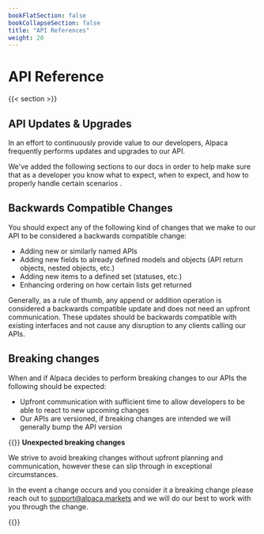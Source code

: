 ```yaml
---
bookFlatSection: false
bookCollapseSection: false
title: "API References"
weight: 20
---
```


# API Reference

{{< section >}}

## API Updates & Upgrades

In an effort to continuously provide value to our developers, Alpaca frequently performs updates and upgrades to our API.

We've added the following sections to our docs in order to help make sure that as a developer you know what to expect, when to expect, and how to properly handle certain scenarios .

## Backwards Compatible Changes

You should expect any of the following kind of changes that we make to our API to be considered a backwards compatible change:

- Adding new or similarly named APIs
- Adding new fields to already defined models and objects (API return objects, nested objects, etc.)
- Adding new items to a defined set (statuses, etc.)
- Enhancing ordering on how certain lists get returned

Generally, as a rule of thumb, any append or addition operation is considered a backwards compatible update and does not need an upfront communication. These updates should be backwards compatible with existing interfaces and not cause any disruption to any clients calling our APIs.

## Breaking changes

When and if Alpaca decides to perform breaking changes to our APIs the following should be expected:

- Upfront communication with sufficient time to allow developers to be able to react to new upcoming changes
- Our APIs are versioned, if breaking changes are intended we will generally bump the API version


{{<hint warning>}}
**Unexpected breaking changes**

We strive to avoid breaking changes without upfront planning and communication, however these can slip through in exceptional circumstances.

In the event a change occurs and you consider it a breaking change please reach out to support@alpaca.markets and we will do our best to work with you through the change.

{{</hint>}}
